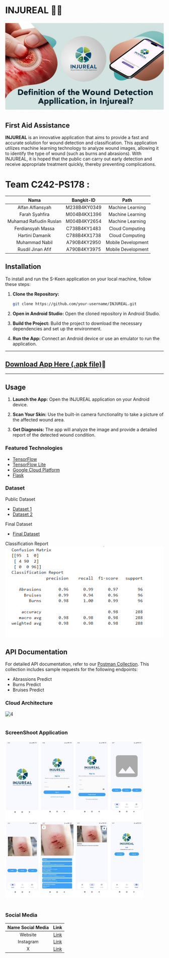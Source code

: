 # INJUREAL  💊📱
![INJUREAL Logo](https://github.com/alfan1405/INJUREAL/blob/7eeaeb1ae592bb5c23213e3377c4fada2d690094/Machine%20Learning/desain_utama.png)

## First Aid Assistance  
**INJUREAL** is an innovative application that aims to provide a fast and accurate solution for wound detection and classification. This application utilizes machine learning technology to analyze wound images, allowing it to identify the type of wound (such as burns and abrasions). With INJUREAL, it is hoped that the public can carry out early detection and receive appropriate treatment quickly, thereby preventing complications.

  # Team C242-PS178 :  
|          Nama          | Bangkit-ID |       Path       |  
|:----------------------:|:----------:|:----------------:|  
|  Alfan Alfiansyah        |  M238B4KY0349  | Machine Learning   |
|  Farah Syahfira          |  M004B4KX1396  | Machine Learning   |
|  Muhamad Rafiudin Ruslan |  M004B4KY2654  | Machine Learning   |
|  Ferdiansyah Massa       |  C738B4KY1483  | Cloud Computing    |
|  Hartini Damanik         |  C788B4KX1738  | Cloud Computing    |
|  Muhammad Nabil          |  A790B4KY2950  | Mobile Development |
|  Rusdil Jinan Afif       |  A790B4KY3975  | Mobile Development |

## Installation
To install and run the S-Keen application on your local machine, follow these steps:
1. **Clone the Repository:**
    ```bash
    git clone https://github.com/your-username/INJUREAL.git
    ```
    
2. **Open in Android Studio:**
    Open the cloned repository in Android Studio.
   
4. **Build the Project:**
    Build the project to download the necessary dependencies and set up the environment.
   
6. **Run the App:**
    Connect an Android device or use an emulator to run the application.
-----------------------------------------------------------------------------------------------------
## [Download App Here (.apk file)](https://www.mediafire.com/file/j51ccnc11idm9mg/Injureal.apk/file)📲
-----------------------------------------------------------------------------------------------------
## Usage
1. **Launch the App:**
   Open the INJUREAL application on your Android device.

2. **Scan Your Skin:**
   Use the built-in camera functionality to take a picture of the affected wound area.

3. **Get Diagnosis:**
   The app will analyze the image and provide a detailed report of the detected wound condition.

### Featured Technologies
* [TensorFlow](https://www.tensorflow.org/)
* [TensorFlow Lite](https://www.tensorflow.org/lite)
* [Google Cloud Platform](https://cloud.google.com/)
* [Flask](https://pypi.org/project/Flask/)
  

### Dataset
Public Dataset
* [Dataset 1](https://www.kaggle.com/datasets/yasinpratomo/wound-dataset)
* [Dataset 2](https://www.kaggle.com/code/ibrahimfateen/wound-classification-notebook)

Final Dataset
* [Final Dataset](https://drive.google.com/drive/folders/1Ith4rJ0a-F1p5htkg_YYOSIog7LSpK6A?usp=sharing)


 Classification Report <br>
<img src="https://github.com/alfan1405/INJUREAL/blob/e6655d552c6f0730a8176ea50278eca9d7408e19/Machine%20Learning/ClassificationReport.png" alt="4" width="700" height="auto"><br>

## API Documentation
For detailed API documentation, refer to our [Postman Collection](https://documenter.getpostman.com/view/26669880/2sAYHwKQM3). This collection includes sample requests for the following endpoints:

- Abrassions Predict
- Burns Predict
- Bruises Predict

### Cloud Architecture
<img src="" alt="4" width="auto" height="300"> <br><br>

### ScreenShoot Application
<img src="https://github.com/alfan1405/INJUREAL/blob/9747ad4008f9ff7250e9f47daacb13864725f4eb/Mobile%20Development/image/Tampilan.jpg" alt="1" width="auto" height="500"> <br><br>

### Social Media
|   Name Social Media   |                                Link                                |
| :----------------: | :----------------------------------------------------------------: |
| Website | [Link](https://injureal.my.id)       |
|  Instagram  |  [Link](https://www.instagram.com/injureal.id)       |
|   X  |   [Link](https://x.com/injureal)    |


